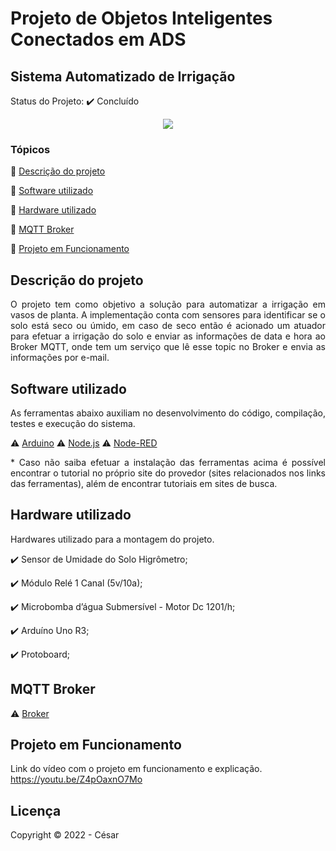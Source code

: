 # Projeto de Objetos Inteligentes Conectados em ADS
## Sistema Automatizado de Irrigação
 
Status do Projeto: :heavy_check_mark: Concluído

<p align="center">
  <img src="https://img.shields.io/static/v1?label=ARDUINO&message=IoT&color=blue&style=for-the-badge&logo=ARDUINO"/>
</p>


### Tópicos 

:small_blue_diamond: [Descrição do projeto](#descrição-do-projeto)

:small_blue_diamond: [Software utilizado](#software-utilizado)

:small_blue_diamond: [Hardware utilizado](#criação-do-ambiente-de-desenvolvimento)

:small_blue_diamond: [MQTT Broker](#mqtt-broker)

:small_blue_diamond: [Projeto em Funcionamento](#projeto-em-funcionamento)

## Descrição do projeto 

<p align="justify">
  O projeto tem como objetivo a solução para automatizar a irrigação em vasos de planta. A implementação conta com sensores para identificar se o solo está seco ou úmido, em caso de seco então é acionado um atuador para efetuar a irrigação do solo e enviar as informações de data e hora ao Broker MQTT, onde tem um serviço que lê esse topic no Broker e envia as informações por e-mail. 
</p>

## Software utilizado

<p align="justify">
  As ferramentas abaixo auxiliam no desenvolvimento do código, compilação, testes e execução do sistema.
</p>

:warning: [Arduino](https://www.arduino.cc/en/software)
:warning: [Node.js](https://nodejs.org/en/download/)
:warning: [Node-RED](https://nodered.org/docs/getting-started/windows)

<p align="justify">
  * Caso não saiba efetuar a instalação das ferramentas acima é possível encontrar o tutorial no próprio site do provedor (sites relacionados nos links das ferramentas), além de encontrar tutoriais em sites de busca.
</p>

## Hardware utilizado 

<p align="justify">
  Hardwares utilizado para a montagem do projeto.
</p>


:heavy_check_mark: Sensor de Umidade do Solo Higrômetro; 

:heavy_check_mark: Módulo Relé 1 Canal (5v/10a);

:heavy_check_mark: Microbomba d’água Submersível - Motor Dc 1201/h; 

:heavy_check_mark: Arduíno Uno R3;

:heavy_check_mark: Protoboard;

## MQTT Broker

:warning: [Broker](http://www.hivemq.com/demos/websocket-client/)

## Projeto em Funcionamento

Link do vídeo com o projeto em funcionamento e explicação.
https://youtu.be/Z4pOaxnO7Mo


## Licença 

Copyright :copyright: 2022 - César
